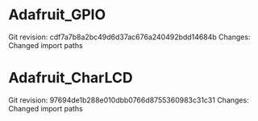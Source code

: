 # Adafruit_GPIO
Git revision: cdf7a7b8a2bc49d6d37ac676a240492bdd14684b
Changes: Changed import paths

# Adafruit_CharLCD
Git revision: 97694de1b288e010dbb0766d8755360983c31c31
Changes: Changed import paths
